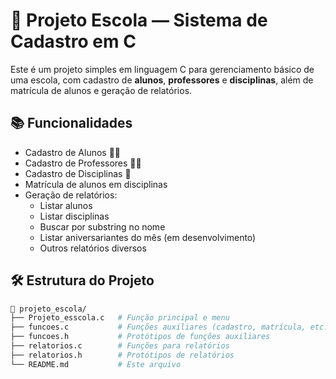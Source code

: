 # 🏫 Projeto Escola — Sistema de Cadastro em C

Este é um projeto simples em linguagem C para gerenciamento básico de uma escola, com cadastro de **alunos**, **professores** e **disciplinas**, além de matrícula de alunos e geração de relatórios.

## 📚 Funcionalidades

- Cadastro de Alunos 👨‍🎓
- Cadastro de Professores 👩‍🏫
- Cadastro de Disciplinas 📖
- Matrícula de alunos em disciplinas
- Geração de relatórios:
  - Listar alunos
  - Listar disciplinas
  - Buscar por substring no nome
  - Listar aniversariantes do mês (em desenvolvimento)
  - Outros relatórios diversos

## 🛠 Estrutura do Projeto

```bash
📁 projeto_escola/
├── Projeto_esscola.c   # Função principal e menu
├── funcoes.c           # Funções auxiliares (cadastro, matrícula, etc.)
├── funcoes.h           # Protótipos de funções auxiliares
├── relatorios.c        # Funções para relatórios
├── relatorios.h        # Protótipos de relatórios
└── README.md           # Este arquivo
